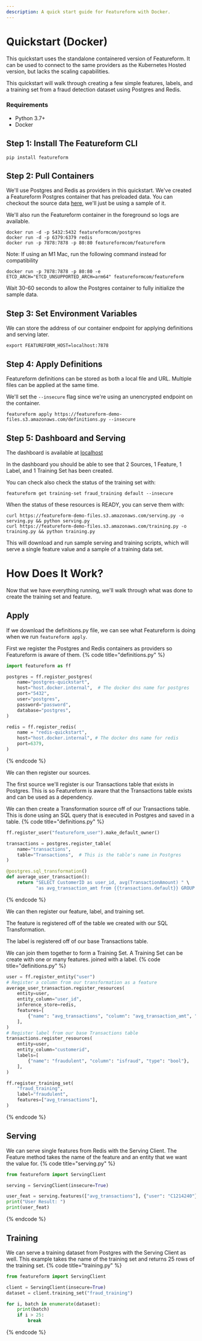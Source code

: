 ```yaml
---
description: A quick start guide for Featureform with Docker.
---
```


# Quickstart (Docker)
This quickstart uses the standalone containered version of Featureform. It can be used to connect to the same providers 
as the Kubernetes Hosted version, but lacks the scaling capabilities.

This quickstart will walk through creating a few simple features, labels, and a training set from a fraud
detection dataset using Postgres and Redis.

### Requirements

- Python 3.7+
- Docker

## Step 1: Install The Featureform CLI
```shell
pip install featureform
```

## Step 2: Pull Containers
We'll use Postgres and Redis as providers in this quickstart. We've created a Featureform Postgres container that
has preloaded data. You can checkout the source data [here](https://featureform-demo-files.s3.amazonaws.com/transactions.csv), 
we'll just be using a sample of it.

We'll also run the Featureform container in the foreground so logs are available.

```shell
docker run -d -p 5432:5432 featureformcom/postgres
docker run -d -p 6379:6379 redis
docker run -p 7878:7878 -p 80:80 featureformcom/featureform
```

Note: If using an M1 Mac, run the following command instead for compatibility 
```shell
docker run -p 7878:7878 -p 80:80 -e ETCD_ARCH="ETCD_UNSUPPORTED_ARCH=arm64" featureformcom/featureform
```

Wait 30-60 seconds to allow the Postgres container to fully initialize the sample data. 

## Step 3: Set Environment Variables
We can store the address of our container endpoint for applying definitions and serving later. 

```shell
export FEATUREFORM_HOST=localhost:7878 
```

## Step 4: Apply Definitions
Featureform definitions can be stored as both a local file and URL. Multiple files can be applied at the same time. 

We'll set the `--insecure` flag since we're using an unencrypted endpoint on the container.

```shell
featureform apply https://featureform-demo-files.s3.amazonaws.com/definitions.py --insecure
```

## Step 5: Dashboard and Serving
The dashboard is available at [localhost](http://localhost)

In the dashboard you should be able to see that 2 Sources, 1 Feature, 1 Label, and 1 Training Set has been created. 

You can check also check the status of the training set with:

```shell
featureform get training-set fraud_training default --insecure
```

When the status of these resources is READY, you can serve them with:
```shell
curl https://featureform-demo-files.s3.amazonaws.com/serving.py -o serving.py && python serving.py
curl https://featureform-demo-files.s3.amazonaws.com/training.py -o training.py && python training.py
```

This will download and run sample serving and training scripts, which will serve a single feature value and a sample 
of a training data set. 

# How Does It Work?
Now that we have everything running, we'll walk through what was done to create the training set and feature.

## Apply
If we download the definitions.py file, we can see what Featureform is doing when we run `featureform apply`.

First we register the Postgres and Redis containers as providers so Featureform is aware of them.
{% code title="definitions.py" %}
```python
import featureform as ff

postgres = ff.register_postgres(
    name="postgres-quickstart",
    host="host.docker.internal",  # The docker dns name for postgres
    port="5432",
    user="postgres",
    password="password",
    database="postgres",
)

redis = ff.register_redis(
    name = "redis-quickstart",
    host="host.docker.internal", # The docker dns name for redis
    port=6379,
)
```
{% endcode %}

We can then register our sources. 

The first source we'll register is our Transactions table that exists in Postgres. This is so Featureform is aware that the
Transactions table exists and can be used as a dependency. 

We can then create a Transformation source off of our Transactions table. This is done using an SQL query that is 
executed in Postgres and saved in a table.
{% code title="definitions.py" %}
```python
ff.register_user("featureform_user").make_default_owner()

transactions = postgres.register_table(
    name="transactions",
    table="Transactions",  # This is the table's name in Postgres
)

@postgres.sql_transformation()
def average_user_transaction():
    return "SELECT CustomerID as user_id, avg(TransactionAmount) " \
           "as avg_transaction_amt from {{transactions.default}} GROUP BY user_id"
```
{% endcode %}

We can then register our feature, label, and training set.

The feature is registered off of the table we created with our SQL Transformation. 

The label is registered off of our base Transactions table.

We can join them together to form a Training Set. A Training Set can be create with one or many features. joined with a 
label. 
{% code title="definitions.py" %}
```python
user = ff.register_entity("user")
# Register a column from our transformation as a feature
average_user_transaction.register_resources(
    entity=user,
    entity_column="user_id",
    inference_store=redis,
    features=[
        {"name": "avg_transactions", "column": "avg_transaction_amt", "type": "float32"},
    ],
)
# Register label from our base Transactions table
transactions.register_resources(
    entity=user,
    entity_column="customerid",
    labels=[
        {"name": "fraudulent", "column": "isfraud", "type": "bool"},
    ],
)

ff.register_training_set(
    "fraud_training",
    label="fraudulent",
    features=["avg_transactions"],
)
```
{% endcode %}

## Serving

We can serve single features from Redis with the Serving Client. The Feature method takes the name of the feature
and an entity that we want the value for.
{% code title="serving.py" %}
```python
from featureform import ServingClient

serving = ServingClient(insecure=True)

user_feat = serving.features(["avg_transactions"], {"user": "C1214240"})
print("User Result: ")
print(user_feat)
```
{% endcode %}

## Training

We can serve a training dataset from Postgres with the Serving Client as well. This example takes the name of the 
training set and returns 25 rows of the training set. 
{% code title="training.py" %}
```python
from featureform import ServingClient

client = ServingClient(insecure=True)
dataset = client.training_set("fraud_training")

for i, batch in enumerate(dataset):
    print(batch)
    if i > 25:
        break
```
{% endcode %}